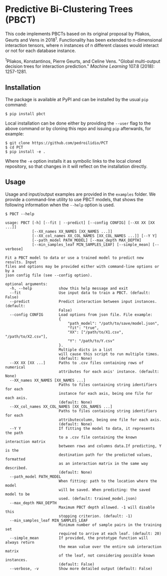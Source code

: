# Predictive Bi-Clustering Trees (PBCT)
This code implements PBCTs based on its original proposal by Pliakos, Geurts and Vens in 2018<sup>1</sup>. Functionality has been extended to n-dimensional interaction tensors, where n instances of n different classes would interact or not for each database instance.

<sup>1</sup>Pliakos, Konstantinos, Pierre Geurts, and Celine Vens. "Global multi-output decision trees for interaction prediction." *Machine Learning* 107.8 (2018): 1257-1281.

## Installation
The package is available at PyPI and can be installed by the usual `pip` command:
```
$ pip install pbct
```
Local installation can be done either by providing the `--user` flag to the above command or by cloning this repo and issuing `pip` afterwards, for example:
```
$ git clone https://github.com/pedroilidio/PCT
$ cd PCT
$ pip install -e .
```
Where the `-e` option installs it as symbolic links to the local cloned repository, so that changes in it will reflect on the installation directly.

## Usage
Usage and input/output examples are provided in the `examples` folder.
We provide a command-line utility to use PBCT models, that shows the following information when the `--help` option is used.

```
$ PBCT --help

usage: PBCT [-h] [--fit | --predict] [--config CONFIG] [--XX XX [XX ...]]
            [--XX_names XX_NAMES [XX_NAMES ...]]
            [--XX_col_names XX_COL_NAMES [XX_COL_NAMES ...]] [--Y Y]
            [--path_model PATH_MODEL] [--max_depth MAX_DEPTH]
            [--min_samples_leaf MIN_SAMPLES_LEAF] [--simple_mean] [--verbose]

Fit a PBCT model to data or use a trained model to predict new results. Input
files and options may be provided either with command-line options or by a
json config file (see --config option).

optional arguments:
  -h, --help            show this help message and exit
  --fit                 Use input data to train a PBCT. (default: False)
  --predict             Predict interaction between input instances. (default:
                        False)
  --config CONFIG       Load options from json file. File example:
                        {
                            "path_model": "/path/to/save/model.json",
                            "fit": "true",
                            "XX": ["/path/to/X1.csv", "/path/to/X2.csv"],
                            "Y": "/path/to/Y.csv"
                        }.
                        Multiple dicts in a list
                        will cause this script to run multiple times.
                        (default: None)
  --XX XX [XX ...]      Paths to .csv files containing rows of numerical
                        attributes for each axis' instance. (default: None)
  --XX_names XX_NAMES [XX_NAMES ...]
                        Paths to files containing string identifiers for each
                        instance for each axis, being one file for each axis.
                        (default: None)
  --XX_col_names XX_COL_NAMES [XX_COL_NAMES ...]
                        Paths to files containing string identifiers for each
                        attributecolumn, being one file for each axis.
                        (default: None)
  --Y Y                 If fitting the model to data, it represents the path
                        to a .csv file containing the known interaction matrix
                        between rows and columns data.If predicting, Y is the
                        destination path for the predicted values, formatted
                        as an interaction matrix in the same way described.
                        (default: None)
  --path_model PATH_MODEL
                        When fitting: path to the location where the model
                        will be saved. When predicting: the saved model to be
                        used. (default: trained_model.json)
  --max_depth MAX_DEPTH
                        Maximum PBCT depth allowed. -1 will disable this
                        stopping criterion. (default: -1)
  --min_samples_leaf MIN_SAMPLES_LEAF
                        Minimum number of sample pairs in the training set
                        required to arrive at each leaf. (default: 20)
  --simple_mean         If provided, the prototype function will always return
                        the mean value over the entire sub interaction matrix
                        of the leaf, not considering possible known instances.
                        (default: False)
  --verbose, -v         Show more detailed output (default: False)
```
